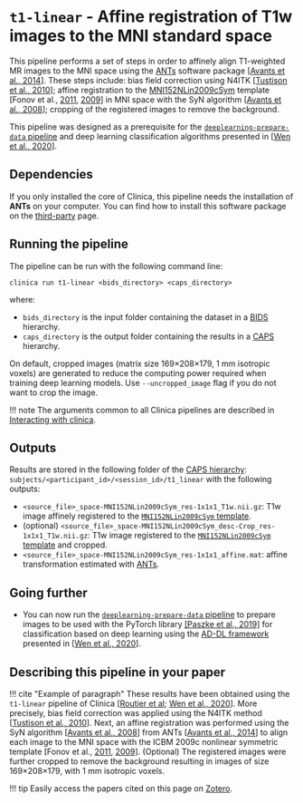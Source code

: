 # `t1-linear` - Affine registration of T1w images to the MNI standard space

This pipeline performs a set of steps in order to affinely align T1-weighted MR
images to the MNI space using the [ANTs](http://stnava.github.io/ANTs/)
software package [[Avants et al.,
2014](https://doi.org/10.3389/fninf.2014.00044)]. These steps include: bias
field correction using N4ITK [[Tustison et al.,
2010](https://doi.org/10.1109/TMI.2010.2046908)]; affine registration to the
[MNI152NLin2009cSym](https://bids-specification.readthedocs.io/en/stable/99-appendices/08-coordinate-systems.html#template-based-coordinate-systems)
template [Fonov et al.,
[2011](https://doi.org/10.1016/j.neuroimage.2010.07.033),
[2009](https://doi.org/10.1016/S1053-8119(09)70884-5)] in MNI space with the
SyN algorithm [[Avants et al.,
2008](https://doi.org/10.1016/j.media.2007.06.004)]; cropping of the registered
images to remove the background.

This pipeline was designed as a prerequisite for the
[`deeplearning-prepare-data` pipeline](../DeepLearning_PrepareData) and deep
learning classification algorithms presented in [[Wen et al.,
2020](https://arxiv.org/abs/1904.07773)].

## Dependencies
If you only installed the core of Clinica, this pipeline needs the installation
of **ANTs** on your computer. You can find how to install this software package
on the [third-party](../../Third-party) page.

## Running the pipeline
The pipeline can be run with the following command line:
```Text
clinica run t1-linear <bids_directory> <caps_directory>
```
where:

- `bids_directory` is the input folder containing the dataset in a
  [BIDS](http://www.clinica.run/doc/BIDS/) hierarchy.
- `caps_directory` is the output folder containing the results in a
  [CAPS](http://www.clinica.run/doc/CAPS/Introduction) hierarchy.

On default, cropped images (matrix size 169×208×179, 1 mm isotropic voxels) are
generated to reduce the computing power required when training deep learning
models. Use `--uncropped_image` flag if you do not want to crop the image.

!!! note
    The arguments common to all Clinica pipelines are described in [Interacting
    with clinica](../../InteractingWithClinica).


## Outputs
Results are stored in the following folder of the [CAPS
hierarchy](../../CAPS/Specifications/#t1-linear-affine-registration-of-t1w-images-to-the-mni-standard-space):
`subjects/<participant_id>/<session_id>/t1_linear` with the following outputs:

- `<source_file>_space-MNI152NLin2009cSym_res-1x1x1_T1w.nii.gz`: T1w image
  affinely registered to the [`MNI152NLin2009cSym`
  template](https://bids-specification.readthedocs.io/en/stable/99-appendices/08-coordinate-systems.html).
- (optional)
  `<source_file>_space-MNI152NLin2009cSym_desc-Crop_res-1x1x1_T1w.nii.gz`: T1w
  image registered to the [`MNI152NLin2009cSym`
  template](https://bids-specification.readthedocs.io/en/stable/99-appendices/08-coordinate-systems.html)
  and cropped.
- `<source_file>_space-MNI152NLin2009cSym_res-1x1x1_affine.mat`: affine
  transformation estimated with [ANTs](https://stnava.github.io/ANTs/).

## Going further

- You can now run the [`deeplearning-prepare-data`
  pipeline](../DeepLearning_PrepareData) to prepare images to be used with the
  PyTorch library [[Paszke et al.,
  2019]](https://papers.nips.cc/paper/9015-pytorch-an-imperative-style-high-performance-deep-learning-library)
  for classification based on deep learning using the [AD-DL
  framework](https://github.com/aramis-lab/AD-DL) presented in [[Wen et al.,
  2020](https://doi.org/10.1016/j.media.2020.101694)].

## Describing this pipeline in your paper

!!! cite "Example of paragraph"
    These results have been obtained using the `t1-linear` pipeline of Clinica
    [[Routier et al](https://hal.inria.fr/hal-02308126/); [Wen et al.,
    2020](https://doi.org/10.1016/j.media.2020.101694)]. More precisely, bias
    field correction was applied using the N4ITK method [[Tustison et al.,
    2010](https://doi.org/10.1109/TMI.2010.2046908)]. Next, an affine
    registration was performed using the SyN algorithm [[Avants et al.,
    2008](https://doi.org/10.1016/j.media.2007.06.004)] from ANTs [[Avants et
    al., 2014](https://doi.org/10.3389/fninf.2014.00044)] to align each image
    to the MNI space with the ICBM 2009c nonlinear symmetric template  [Fonov
    et al., [2011](https://doi.org/10.1016/j.neuroimage.2010.07.033),
    [2009](https://doi.org/10.1016/S1053-8119(09)70884-5)]. (Optional) The
    registered images were further cropped to remove the background resulting
    in images of size 169×208×179, with 1 mm isotropic voxels.


!!! tip
    Easily access the papers cited on this page on
    [Zotero](https://www.zotero.org/groups/2240070/clinica_aramislab/collections/8B2R2826).
